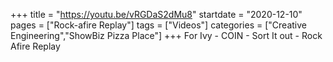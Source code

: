 +++
title = "https://youtu.be/vRGDaS2dMu8"
startdate = "2020-12-10"
pages = ["Rock-afire Replay"]
tags = ["Videos"]
categories = ["Creative Engineering","ShowBiz Pizza Place"]
+++
For Ivy - COIN - Sort It out - Rock Afire Replay

